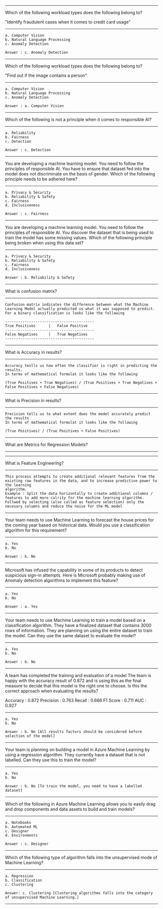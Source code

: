 -----------------------------------------------------------------------------------------------------------------------------------------------------------
Which of the following workload types does the following belong to?

"Identify fraudulent cases when it comes to credit card usage"

-----------------------------------------------------------------------------------------------------------------------------------------------------------
    a. Computer Vision
    b. Natural Language Processing
    c. Anomaly Detection

    Answer : c. Anomaly Detection

-----------------------------------------------------------------------------------------------------------------------------------------------------------
Which of the following workload types does the following belong to?

"Find out if the image contains a person"

-----------------------------------------------------------------------------------------------------------------------------------------------------------
    a. Computer Vision
    b. Natural Language Processing
    c. Anomaly Detection

    Answer : a. Computer Vision

-----------------------------------------------------------------------------------------------------------------------------------------------------------
Which of the following is not a principle when it comes to responsible AI?

-----------------------------------------------------------------------------------------------------------------------------------------------------------
    a. Reliability
    b. Fairness
    c. Detection

    Answer : c. Detection

-----------------------------------------------------------------------------------------------------------------------------------------------------------
You are developing a machine learning model. You need to follow the principles of responsible AI. You have to ensure that dataset fed into the model does not discriminate on the basis of gender. Which of the following principle needs to be adhered here?

-----------------------------------------------------------------------------------------------------------------------------------------------------------
    a. Privacy & Security
    b. Reliability & Safety
    c. Fairness
    d. Inclusiveness

    Answer : c. Fairness
-----------------------------------------------------------------------------------------------------------------------------------------------------------
You are developing a machine learning model. You need to follow the principles of responsible AI. You discover the dataset that is being used to train the model has some missing values. Which of the following principle being broken when using this data set?

-----------------------------------------------------------------------------------------------------------------------------------------------------------
    a. Privacy & Security
    b. Reliability & Safety
    c. Fairness
    d. Inclusiveness

    Answer : b. Reliability & Safety
-----------------------------------------------------------------------------------------------------------------------------------------------------------    
What is confusion matrix?

-----------------------------------------------------------------------------------------------------------------------------------------------------------
    Confusion matrix indicates the difference between what the Machine Learning Model actually predicted vs what it was supposed to predict.
    For a binary classification is looks like the following

    -----------------------------------------
    True Positives      |   False Positive
    -----------------------------------------
    False Negatives     |   True Negatives
    -----------------------------------------
-----------------------------------------------------------------------------------------------------------------------------------------------------------    
What is Accuracy in results?

-----------------------------------------------------------------------------------------------------------------------------------------------------------
    Accuracy teslls us how often the classifier is right in predicting the results.
    In terms of mathematical formulat it looks like the following

    (True Positives + True Negatives) / (True Positives + True Negatives + False Positives + False Negatives)
-----------------------------------------------------------------------------------------------------------------------------------------------------------
What is Precision in results?

-----------------------------------------------------------------------------------------------------------------------------------------------------------
    Precision tells us to what extent does the model accurately predict the results
    In terms of mathematical formulat it looks like the following

    (True Positives) / (True Positives + False Positives)
-----------------------------------------------------------------------------------------------------------------------------------------------------------
What are Metrics for Regression Models?

-----------------------------------------------------------------------------------------------------------------------------------------------------------

-----------------------------------------------------------------------------------------------------------------------------------------------------------
What is Feature Engineering?

-----------------------------------------------------------------------------------------------------------------------------------------------------------
    This process attempts to create additional relevant features from the existing raw features in the data, and to increase predictive power to the learning 
    algorithm.
    Example : Split the data horizontally to create additional columns / features to add more calrity for the machine learning algorithm.
    Follwed by selecting (also called as feature selection) only the necesary columns and reduce the noise for the ML model
-----------------------------------------------------------------------------------------------------------------------------------------------------------
Your team needs to use Machine Learning to forecast the house prices for the coming year based on historical data. Would you use a classification algorithm 
for this requirement?

-----------------------------------------------------------------------------------------------------------------------------------------------------------
    a. Yes
    b. No

    Answer : b. No
-----------------------------------------------------------------------------------------------------------------------------------------------------------    
Microsoft has infused the capability in some of its products to detect suspicious sign-in attempts. Here is Microsoft probably making use of Anomaly detection 
algorithms to implement this feature?

-----------------------------------------------------------------------------------------------------------------------------------------------------------
    a. Yes
    b. No

    Answer : a. Yes
----------------------------------------------------------------------------------------------------------------------------------------------------------- 
Your team needs to use Machine Learning to train a model based on a classification algorithm. They have a finalized dataset that contains 3000 rows of 
information. They are planning on using the entire dataset to train the model. Can they use the same dataset to evaluate the model?

-----------------------------------------------------------------------------------------------------------------------------------------------------------
    a. Yes
    b. No

    Answer : b. No
----------------------------------------------------------------------------------------------------------------------------------------------------------- 
A team has completed the training and evaluation of a model
The team is happy with the accuracy result of 0.872 and is using this as the final measure to decide that this model is the right one to choose. Is this the 
correct approach when evaluating the results?

Accuracy    : 0.872
Precision   : 0.763
Recall      : 0.666
F1 Score    : 0.711
AUC         : 0.927

-----------------------------------------------------------------------------------------------------------------------------------------------------------
    a. Yes
    b. No

    Answer : b. No [All results factors should be considered before selection of the model]
----------------------------------------------------------------------------------------------------------------------------------------------------------- 
Your team is planning on building a model in Azure Machine Learning by using a regression algorithm. They currently have a dataset that is not labelled. 
Can they use this to train the model?

-----------------------------------------------------------------------------------------------------------------------------------------------------------
    a. Yes
    b. No

    Answer : b. No [To train the model, you need to have a labelled dataset]
----------------------------------------------------------------------------------------------------------------------------------------------------------- 
Which of the following in Azure Machine Learning allows you to easily drag and drop components and data assets to build and train models?

-----------------------------------------------------------------------------------------------------------------------------------------------------------
    a. Notebooks
    b. Automated ML
    c. Designer
    d. Environments

    Answer : c. Designer
-----------------------------------------------------------------------------------------------------------------------------------------------------------
Which of the following type of algorithm falls into the unsupervised mode of Machine Learning?

-----------------------------------------------------------------------------------------------------------------------------------------------------------
    a. Regression
    b. Classification
    c. Clustering

    Answer: c. Clustering [Clustering algorithms falls into the category of unsupervised Machine Learning.]
-----------------------------------------------------------------------------------------------------------------------------------------------------------    




